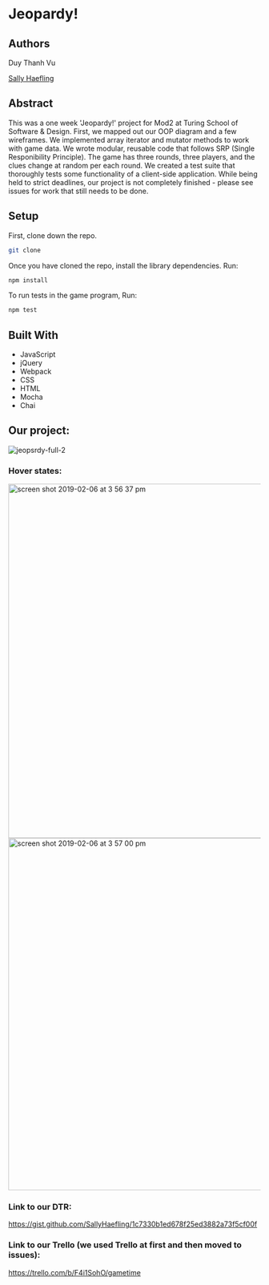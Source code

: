 # Jeopardy!

## Authors
Duy Thanh Vu

[Sally Haefling](https://github.com/SallyHaefling)

## Abstract

This was a one week 'Jeopardy!' project for Mod2 at Turing School of Software & Design. First, we mapped out our OOP diagram and a few wireframes. We implemented array iterator and mutator methods to work with game data. We wrote modular, reusable code that follows SRP (Single Responibility Principle). The game has three rounds, three players, and the clues change at random per each round. We created a test suite that thoroughly tests some functionality of a client-side application. While being held to strict deadlines, our project is not completely finished - please see issues for work that still needs to be done.

## Setup

First, clone down the repo.

```bash
git clone 
```

Once you have cloned the repo, install the library dependencies. Run:

```bash
npm install
```
To run tests in the game program, Run:
```bash
npm test
```

## Built With

* JavaScript
* jQuery
* Webpack
* CSS
* HTML
* Mocha 
* Chai

## Our project:


![jeopsrdy-full-2](https://user-images.githubusercontent.com/40863560/52424907-2b480500-2ab8-11e9-8873-1b2169379e2c.png)


### Hover states:


<img width="707" alt="screen shot 2019-02-06 at 3 56 37 pm" src="https://user-images.githubusercontent.com/40863560/52379815-c85b5d00-2a28-11e9-8242-17c4d29e2ae3.png">

<img width="703" alt="screen shot 2019-02-06 at 3 57 00 pm" src="https://user-images.githubusercontent.com/40863560/52379826-d27d5b80-2a28-11e9-9a76-85ac82aeb6d7.png">

### Link to our DTR:

https://gist.github.com/SallyHaefling/1c7330b1ed678f25ed3882a73f5cf00f

### Link to our Trello (we used Trello at first and then moved to issues):

https://trello.com/b/F4i1SohO/gametime
